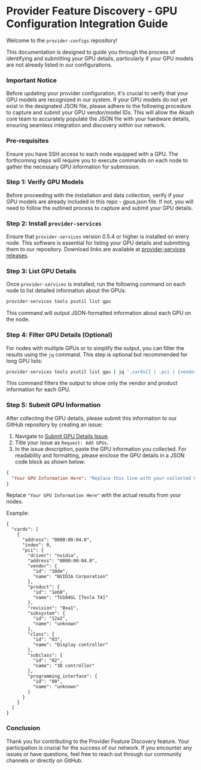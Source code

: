 # Provider Feature Discovery - GPU Configuration Integration Guide

Welcome to the `provider-configs` repository!

This documentation is designed to guide you through the process of identifying and submitting your GPU details, particularly if your GPU models are not already listed in our configurations.

### Important Notice

Before updating your provider configuration, it's crucial to verify that your GPU models are recognized in our system. If your GPU models do not yet exist in the designated JSON file, please adhere to the following procedure to capture and submit your GPU vendor/model IDs. This will allow the Akash core team to accurately populate the JSON file with your hardware details, ensuring seamless integration and discovery within our network.

### Pre-requisites

Ensure you have SSH access to each node equipped with a GPU. The forthcoming steps will require you to execute commands on each node to gather the necessary GPU information for submission.

### Step 1: Verify GPU Models

Before proceeding with the installation and data collection, verify if your GPU models are already included in this repo - gpus.json file. If not, you will need to follow the outlined process to capture and submit your GPU details.

### Step 2: Install `provider-services`

Ensure that `provider-services` version 0.5.4 or higher is installed on every node. This software is essential for listing your GPU details and submitting them to our repository. Download links are available at [provider-services releases](https://github.com/akash-network/provider/releases).

### Step 3: List GPU Details

Once `provider-services` is installed, run the following command on each node to list detailed information about the GPUs:

```bash
provider-services tools psutil list gpu
```

This command will output JSON-formatted information about each GPU on the node.

### Step 4: Filter GPU Details (Optional)

For nodes with multiple GPUs or to simplify the output, you can filter the results using the `jq` command. This step is optional but recommended for long GPU lists:

```bash
provider-services tools psutil list gpu | jq '.cards[] | .pci | {vendor: .vendor, product: .product}'
```

This command filters the output to show only the vendor and product information for each GPU.

### Step 5: Submit GPU Information

After collecting the GPU details, please submit this information to our GitHub repository by creating an issue:

1. Navigate to [Submit GPU Details Issue](https://github.com/akash-network/provider-configs/issues/new).
2. Title your issue as `Request: Add GPUs`.
3. In the issue description, paste the GPU information you collected. For readability and formatting, please enclose the GPU details in a JSON code block as shown below:

```json
{
  "Your GPU Information Here": "Replace this line with your collected GPU details."
}
```

Replace `"Your GPU Information Here"` with the actual results from your nodes.

Example:

```
{
  "cards": [
    {
      "address": "0000:00:04.0",
      "index": 0,
      "pci": {
        "driver": "nvidia",
        "address": "0000:00:04.0",
        "vendor": {
          "id": "10de",
          "name": "NVIDIA Corporation"
        },
        "product": {
          "id": "1eb8",
          "name": "TU104GL [Tesla T4]"
        },
        "revision": "0xa1",
        "subsystem": {
          "id": "12a2",
          "name": "unknown"
        },
        "class": {
          "id": "03",
          "name": "Display controller"
        },
        "subclass": {
          "id": "02",
          "name": "3D controller"
        },
        "programming_interface": {
          "id": "00",
          "name": "unknown"
        }
      }
    }
  ]
}
```

### Conclusion

Thank you for contributing to the Provider Feature Discovery feature. Your participation is crucial for the success of our network. If you encounter any issues or have questions, feel free to reach out through our community channels or directly on GitHub.
